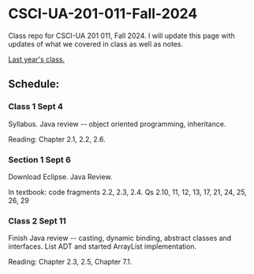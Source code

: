 # CSCI-UA-201-011-Fall-2024
Class repo for CSCI-UA 201 011, Fall 2024. I will update this page with updates of what we covered in class as well as notes.

[Last year's class.](https://github.com/AlanNawzadAmin/CSCI-UA-201-011-Spring-2024)

## Schedule:

### Class 1 Sept 4

Syllabus. Java review -- object oriented programming, inheritance.

Reading: Chapter 2.1, 2.2, 2.6.

### Section 1 Sept 6

Download Eclipse. Java Review.

In textbook: code fragments 2.2, 2.3, 2.4. Qs 2.10, 11, 12, 13, 17, 21, 24, 25, 26, 29

### Class 2 Sept 11

Finish Java review -- casting, dynamic binding, abstract classes and interfaces.
List ADT and started ArrayList implementation.

Reading: Chapter 2.3, 2.5, Chapter 7.1.

